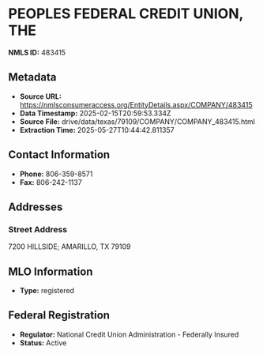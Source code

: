 # PEOPLES FEDERAL CREDIT UNION, THE

**NMLS ID:** 483415

## Metadata
- **Source URL:** https://nmlsconsumeraccess.org/EntityDetails.aspx/COMPANY/483415
- **Data Timestamp:** 2025-02-15T20:59:53.334Z
- **Source File:** drive/data/texas/79109/COMPANY/COMPANY_483415.html
- **Extraction Time:** 2025-05-27T10:44:42.811357

## Contact Information
- **Phone:** 806-359-8571
- **Fax:** 806-242-1137

## Addresses
### Street Address
7200 HILLSIDE; AMARILLO, TX 79109

## MLO Information
- **Type:** registered

## Federal Registration
- **Regulator:** National Credit Union Administration - Federally Insured
- **Status:** Active
